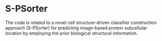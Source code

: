 # S-PSorter
The code is related to a novel cell structure-driven classifier construction approach (S-PSorter) for predicting image-based protein subcellular location by employing the prior biological structural information.
